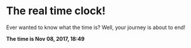 # The real time clock!

Ever wanted to know what the time is? Well, your journey is about to end!

**The time is Nov 08, 2017, 18:49**